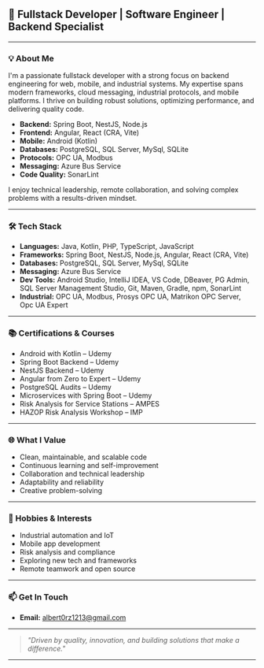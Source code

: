 ## 🚀 Fullstack Developer | Software Engineer | Backend Specialist

---

### 💡 About Me

I'm a passionate fullstack developer with a strong focus on backend engineering for web, mobile, and industrial systems. My expertise spans modern frameworks, cloud messaging, industrial protocols, and mobile platforms. I thrive on building robust solutions, optimizing performance, and delivering quality code.

- **Backend:** Spring Boot, NestJS, Node.js
- **Frontend:** Angular, React (CRA, Vite)
- **Mobile:** Android (Kotlin)
- **Databases:** PostgreSQL, SQL Server, MySql, SQLite
- **Protocols:** OPC UA, Modbus
- **Messaging:** Azure Bus Service
- **Code Quality:** SonarLint

I enjoy technical leadership, remote collaboration, and solving complex problems with a results-driven mindset.

---

### 🛠️ Tech Stack

- **Languages:** Java, Kotlin, PHP, TypeScript, JavaScript
- **Frameworks:** Spring Boot, NestJS, Node.js, Angular, React (CRA, Vite)
- **Databases:** PostgreSQL, SQL Server, MySql, SQLite
- **Messaging:** Azure Bus Service
- **Dev Tools:** Android Studio, IntelliJ IDEA, VS Code, DBeaver, PG Admin, SQL Server Management Studio, Git, Maven, Gradle, npm, SonarLint
- **Industrial:** OPC UA, Modbus, Prosys OPC UA, Matrikon OPC Server, Opc UA Expert

---

### 📚 Certifications & Courses

- Android with Kotlin – Udemy
- Spring Boot Backend – Udemy
- NestJS Backend – Udemy
- Angular from Zero to Expert – Udemy
- PostgreSQL Audits – Udemy
- Microservices with Spring Boot – Udemy
- Risk Analysis for Service Stations – AMPES
- HAZOP Risk Analysis Workshop – IMP

---

### 🌐 What I Value

- Clean, maintainable, and scalable code
- Continuous learning and self-improvement
- Collaboration and technical leadership
- Adaptability and reliability
- Creative problem-solving

---

### 🚀 Hobbies & Interests

- Industrial automation and IoT
- Mobile app development
- Risk analysis and compliance
- Exploring new tech and frameworks
- Remote teamwork and open source

---

### 📫 Get In Touch

- **Email:** [albert0rz1213@gmail.com](mailto:albert0rz1213@gmail.com)
<!-- Add more social links if you want! -->

---

> _"Driven by quality, innovation, and building solutions that make a difference."_

---

<!--
**Alness1314/Alness1314** is a ✨ GitHub user repository ✨ profile.
Here you'll find my featured projects, contributions, and more!
-->
